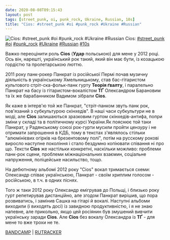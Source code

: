 ```yaml
---
date: 2020-08-08T09:15:43
layout: post
tags: [street_punk, oi, punk_rock, Ukraine, Russian, 10s]
title: "Cios: #street_punk #oi #punk_rock #Ukraine #Russian"
---
```

![Cios: #street_punk #oi #punk_rock #Ukraine #Russian](https://res.cloudinary.com/vast-space-unexplored/image/upload/q_auto,dpr_auto,w_auto/photos/photo_1034_08-08-2020_09-15-43.jpg)
Cios: [#street_punk](/tags/#street_punk) [#oi](/tags/#oi) [#punk_rock](/tags/#punk_rock) [#Ukraine](/tags/#Ukraine) [#Russian](/tags/#Russian) [#10s](/tags/#10s)

Важко переоцінити роль **Cios** (**Удар** польською) для мене у 2012 році. Ось він, нарешті, український рок такий, який він має бути, із козацькою гордістю та пролетарською люттю.

2011 року панк-рокер Панкрат із російської Пермі почав музичну діяльність в українському Хмельницькому, став бас-гітаристом культового стріт-ска-фольк-панк гурту **Теорія ґвалту**, і паралельно Панкрат на басу із гітаристом-вокалістом **ТҐ** Олександром Барановим та їх же барабанником Вадимом зібрали **Cios**.

Як каже в інтерв&#39;ю той же Панкрат, &quot;стріт-панком звуть панк рок, пов&#39;язаний з субкультурою скінхедів&quot;. В наші часи субкультури не в моді, але **Cios** залишаються зразковим гуртом скінхедів-антифа, попри зміни у складі та в політичному курсі України.Як пояснює той таки Панкрат, у Радянському союзі рок-гурти мусили пройти цензуру і не отримати запрошення в КДБ, тому в текстах з&#39;являлось стільки &quot;алюмінієвих огірків на брезентовому полі&quot;, потім на русскому рокові виросло наступне покоління і стало бездумно копіювати співання ні про що. Тексти **Cios** же настільки конкретні, наскільки можливо: проблеми панк-рок сцени, проблеми міжнаціональних взаємин, соціальне напруження, поліцейське насильство, тощо.

На дебютному альбомі 2012 року &quot;Cios&quot; вокал тримається схеми: Олександр співає українською, Панкрат - своїм хриплим голосом - російською, в т.ч. в одних піснях.

Того ж таки 2012 року Олександр емігрував до Польщі, і близько року гурт репетирував дистанційно, але згодом Панкрат вирішив, що пора розвиватись, і замінив Сашка на гітарі й вокалі. Наступні альбоми виходили (і виходять досі) із завидною продуктивністю, і я не знаю напевне, але прикольно, якщо цей росіянин був змушений вивчити українську заради **Cios**. Але **Cios** без вокалу Олександра із **ТҐ** - для мене то вже трохи не те.

[BANDCAMP](https://cios.bandcamp.com/album/cios) \| [RUTRACKER](https://rutracker.org/forum/viewtopic.php?t=5441364)
